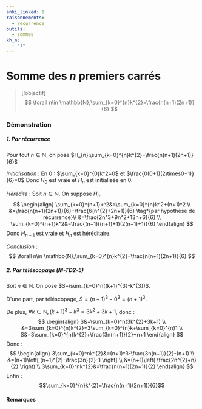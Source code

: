 ```yaml
---
anki_linked: 1
raisonnements:
  - recurrence
outils:
  - sommes
kh_n:
  - "1"
---
```

# Somme des $n$ premiers carrés

> [!objectif]
>$$
> \forall n\in \mathbb{N},\sum_{k=0}^{n}k^{2}=\frac{n(n+1)(2n+1)}{6}
> $$
### Démonstration
##### 1. Par récurrence

Pour tout $n\in \mathbb{N}$, on pose $H_{n}:\sum_{k=0}^{n}k^{2}=\frac{n(n+1)(2n+1)}{6}$

*Initialisation* :
En $0$ : $\sum_{k=0}^{0}k^2=0$ et $\frac{0(0+1)(2\times0+1)}{6}=0$
Donc $H_{0}$ est vraie et $H_{n}$ est initialisée en $0$.

*Hérédité* :
Soit $n\in \mathbb{N}$. On suppose $H_{n}$.
$$
\begin{align}
\sum_{k=0}^{n+1}k^2&=\sum_{k=0}^{n}k^2+(n+1)^2 \\
&=\frac{n(n+1)(2n+1)}{6}+\frac{6(n^{2}+2n+1)}{6} \tag*{par hypothèse de récurrence}\\
&=\frac{2n^3+9n^2+13n+6}{6} \\
\sum_{k=0}^{n+1}k^2&=\frac{(n+1)((n+1)+1)(2(n+1)+1)}{6}
\end{align}
$$
Donc $H_{n+1}$ est vraie et $H_{n}$ est héréditaire.

*Conclusion* :
$$
\forall n\in \mathbb{N},\sum_{k=0}^{n}k^{2}=\frac{n(n+1)(2n+1)}{6}
$$
##### 2. Par téléscopage (M-TD2-5)

Soit $n\in \mathbb{N}$. On pose $S=\sum_{k=0}^n((k+1)^{3}-k^{3})$.

D'une part, par téléscopage, $S=(n+1)^{3}-0^{3}=(n+1)^{3}$.

De plus, $\forall k\in \mathbb{N},(k+1)^{3}-k^{3}=3k^{2}+3k+1$, donc :
$$
\begin{align}
S&=\sum_{k=0}^n(3k^{2}+3k+1) \\
&=3\sum_{k=0}^{n}k^{2}+3\sum_{k=0}^{n}k+\sum_{k=0}^{n}1 \\
S&=3\sum_{k=0}^{n}k^{2}+\frac{3n(n+1)}{2}+n+1
\end{align}
$$
Donc :
$$
\begin{align}
3\sum_{k=0}^nk^{2}&=(n+1)^3-\frac{3n(n+1)}{2}-(n+1) \\
&=(n+1)\left[ (n+1)^{2}-\frac{3n}{2}-1 \right]  \\
&=(n+1)\left( \frac{2n^{2}+n}{2} \right)  \\
3\sum_{k=0}^nk^{2}&=\frac{n(n+1)(2n+1)}{2}
\end{align}
$$
Enfin : $$\sum_{k=0}^{n}k^{2}=\frac{n(n+1)(2n+1)}{6}$$
#### Remarques


